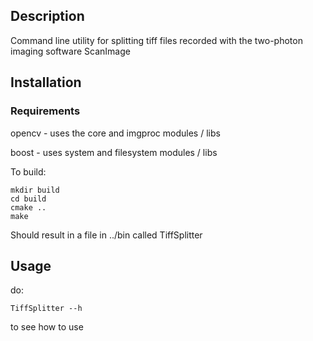## Description

Command line utility for splitting tiff files recorded with the two-photon imaging software ScanImage

## Installation

### Requirements

opencv - uses the core and imgproc modules / libs

boost - uses system and filesystem modules / libs

To build:

```
mkdir build
cd build
cmake ..
make
```

Should result in a file in ../bin called TiffSplitter

## Usage

do:

```
TiffSplitter --h
```

to see how to use